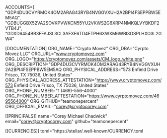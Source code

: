 ACCOUNTS=[
"GDP4DU3CVYRMOK4OM2ARAG43RYB4NVGGVXUH2A2BPI4FSEPPBW5EM5AQ",
"GDBUGGBX52VA2SOVKPVWKCN55YU2VKWS2G6XRP4NMKQLVYBKDF2VTB4J",
"GDXD6454BB3FFAJSL3CL3AFXF6TD4ETPH6XWXM6WBI3OSPLHXO3L2GW4"

[DOCUMENTATION]
ORG_NAME="Crypto Movez"
ORG_DBA="Cyrpto Movez LLC"
ORG_URL="www.cryptomovez.com"
ORG_LOGO="https://cryptomovez.com/assets/CM_logo_white.png"
ORG_DESCRIPTION="GDP4DU3CVYRMOK4OM2ARAG43RYB4NVGGVXUH2A2BPI4FSEPPBW5EM5AQ
ORG_PHYSICAL_ADDRESS="573 Enfield Drive Frisco, TX 75036, United States"
ORG_PHYSICAL_ADDRESS_ATTESTATION="https://www.cryptomovez.com/573 Enfield Drive Frisco, TX 75036, United States"
ORG_PHONE_NUMBER="1 (469)-556-4000"
ORG_PHONE_NUMBER_ATTESTATION="https://www.cyrptomovez.com/4695564000"
ORG_GITHUB="teamonepercent"
ORG_OFFICIAL_EMAIL="corey@cryptocorey.com"

[[PRINCIPALS]]
name="Corey Michael Chadwick"
email="corey@cryptocorey.com"
github="teamonepercent"

[[CURRENCIES]]
toml="https://stellar/.well-known/CURRENCY.toml




